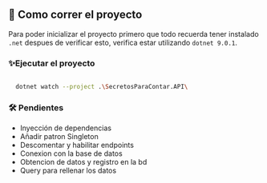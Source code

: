 ## 🧠 Como correr el proyecto
Para poder inicializar el proyecto primero que todo recuerda tener instalado `.net`
despues de verificar esto, verifica estar utilizando `dotnet 9.0.1`.


### ✨Ejecutar el proyecto

```bash

  dotnet watch --project .\SecretosParaContar.API\

```

### 🛠️ Pendientes

- Inyección de dependencias
- Añadir patron Singleton
- Descomentar y habilitar endpoints
- Conexion con la base de datos
- Obtencion de datos y registro en la bd
- Query para rellenar los datos
